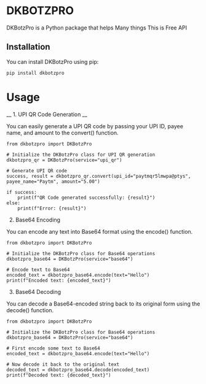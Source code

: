 # DKBOTZPRO



DKBotzPro is a Python package that helps Many things This is Free API 

## Installation

You can install DKBotzPro using pip:

```
pip install dkbotzpro
```
# Usage
__ 1. UPI QR Code Generation __

You can easily generate a UPI QR code by passing your UPI ID, payee name, and amount to the convert() function.
```
from dkbotzpro import DKBotzPro

# Initialize the DKBotzPro class for UPI QR generation
dkbotzpro_qr = DKBotzPro(service="upi_qr")

# Generate UPI QR code
success, result = dkbotzpro_qr.convert(upi_id="paytmqr5lmwpa@ptys", payee_name="Paytm", amount="5.00")

if success:
    print(f"QR Code generated successfully: {result}")
else:
    print(f"Error: {result}")
```
2. Base64 Encoding

You can encode any text into Base64 format using the encode() function.

```
from dkbotzpro import DKBotzPro

# Initialize the DKBotzPro class for Base64 operations
dkbotzpro_base64 = DKBotzPro(service="base64")

# Encode text to Base64
encoded_text = dkbotzpro_base64.encode(text="Hello")
print(f"Encoded text: {encoded_text}")
```
3. Base64 Decoding

You can decode a Base64-encoded string back to its original form using the decode() function.

```
from dkbotzpro import DKBotzPro

# Initialize the DKBotzPro class for Base64 operations
dkbotzpro_base64 = DKBotzPro(service="base64")

# First encode some text to Base64
encoded_text = dkbotzpro_base64.encode(text="Hello")

# Now decode it back to the original text
decoded_text = dkbotzpro_base64.decode(encoded_text)
print(f"Decoded text: {decoded_text}")

```
